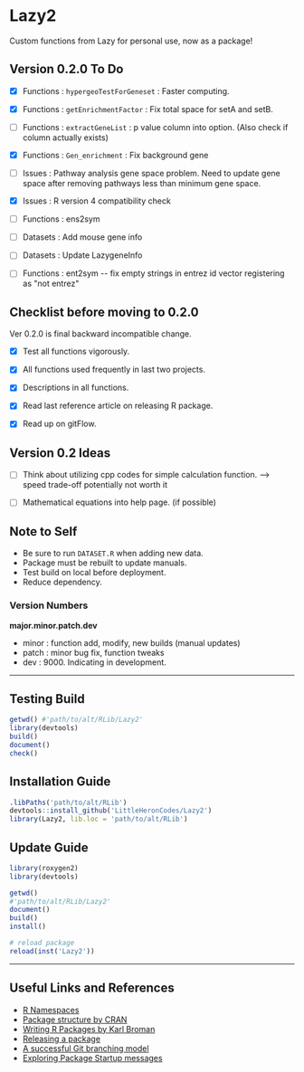 # Lazy2

Custom functions from Lazy for personal use, now as a package!


## Version 0.2.0 To Do

- [x] Functions : `hypergeoTestForGeneset` : Faster computing.
- [x] Functions : `getEnrichmentFactor` : Fix total space for setA and setB.
- [ ] Functions : `extractGeneList` : p value column into option. (Also check if column actually exists)
- [x] Functions : `Gen_enrichment` : Fix background gene 
- [ ] Issues    : Pathway analysis gene space problem. Need to update gene space after removing pathways less than minimum gene space.
- [x] Issues    : R version 4 compatibility check
- [ ] Functions : ens2sym
- [ ] Datasets  : Add mouse gene info
- [ ] Datasets  : Update LazygeneInfo
- [ ] Functions : ent2sym -- fix empty strings in entrez id vector registering as "not entrez"


## Checklist before moving to 0.2.0

Ver 0.2.0 is final backward incompatible change.

- [x] Test all functions vigorously.
- [x] All functions used frequently in last two projects.
- [x] Descriptions in all functions.
- [x] Read last reference article on releasing R package.
- [x] Read up on gitFlow. 


## Version 0.2 Ideas

- [ ] Think about utilizing cpp codes for simple calculation function. --> speed trade-off potentially not worth it
- [ ] Mathematical equations into help page. (if possible)


## Note to Self

* Be sure to run `DATASET.R` when adding new data.
* Package must be rebuilt to update manuals.
* Test build on local before deployment.
* Reduce dependency.


### Version Numbers

**major.minor.patch.dev**

- minor : function add, modify, new builds (manual updates)
- patch : minor bug fix, function tweaks
- dev : 9000. Indicating in development. 


---

## Testing Build

```r
getwd()	#'path/to/alt/RLib/Lazy2'
library(devtools)
build()
document()
check()
```

## Installation Guide

```r
.libPaths('path/to/alt/RLib')
devtools::install_github('LittleHeronCodes/Lazy2')
library(Lazy2, lib.loc = 'path/to/alt/RLib')
```

## Update Guide

```r
library(roxygen2)
library(devtools)

getwd()
#'path/to/alt/RLib/Lazy2'
document()
build()
install()

# reload package
reload(inst('Lazy2'))
```

---

## Useful Links and References

* [R Namespaces](http://r-pkgs.had.co.nz/namespace.html)
* [Package structure by CRAN](https://cran.r-project.org/doc/manuals/r-release/R-exts.html#Package-structure)
* [Writing R Packages by Karl Broman](https://kbroman.org/Tools4RR/assets/lectures/08_rpack_withnotes.pdf)
* [Releasing a package](https://r-pkgs.org/release.html)
* [A successful Git branching model](https://nvie.com/posts/a-successful-git-branching-model/)
* [Exploring Package Startup messages](https://www.rostrum.blog/2021/08/27/zzz/)
